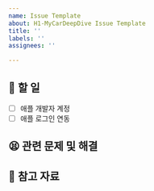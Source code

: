 ```yaml
---
name: Issue Template
about: H1-MyCarDeepDive Issue Template
title: ''
labels: ''
assignees: ''

---
```


## 📌 할 일
- [ ] 애플 개발자 계정
- [ ] 애플 로그인 연동

## 😫 관련 문제 및 해결

## 📖 참고 자료
